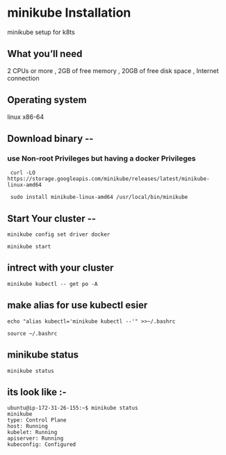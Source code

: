# minikube Installation
minikube setup for k8ts
## What you’ll need
 2 CPUs or more ,
 2GB of free memory ,
 20GB of free disk space ,
 Internet connection

## Operating system 
linux
x86-64

## Download binary --
### use Non-root Privileges but having a docker Privileges
```
 curl -LO https://storage.googleapis.com/minikube/releases/latest/minikube-linux-amd64
```
```
 sudo install minikube-linux-amd64 /usr/local/bin/minikube
```
## Start Your cluster --
```
minikube config set driver docker
```
```
minikube start
```
## intrect with your cluster 
```
minikube kubectl -- get po -A
```
## make alias for use kubectl esier
```
echo "alias kubectl='minikube kubectl --'" >>~/.bashrc

```
```
source ~/.bashrc
```
## minikube status
```
minikube status
```
## its look like :-
```
ubuntu@ip-172-31-26-155:~$ minikube status
minikube
type: Control Plane
host: Running
kubelet: Running
apiserver: Running
kubeconfig: Configured
```

